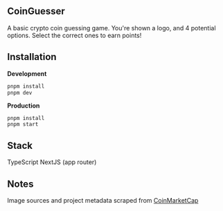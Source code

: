 ## CoinGuesser

A basic crypto coin guessing game.
You're shown a logo, and 4 potential options.
Select the correct ones to earn points!

## Installation

**Development**
```bash
pnpm install
pnpm dev
```

**Production**
```
pnpm install
pnpm start
```

## Stack

TypeScript
NextJS (app router)

## Notes

Image sources and project metadata scraped from [CoinMarketCap](https://coinmarketcap.com) 
